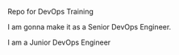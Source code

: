 
Repo for DevOps Training

I am gonna make it as a Senior DevOps Engineer.

I am a Junior DevOps Engineer
